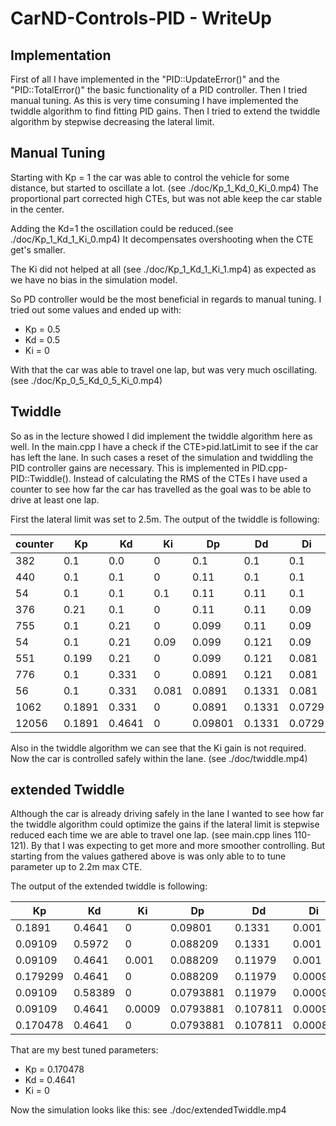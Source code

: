 # CarND-Controls-PID - WriteUp

## Implementation
First of all I have implemented in the "PID::UpdateError()" and the "PID::TotalError()" the basic functionality of a PID controller.
Then I tried manual tuning. As this is very time consuming I have implemented the twiddle algorithm to find fitting PID gains. Then I tried to extend the twiddle algorithm by stepwise decreasing the lateral limit.

## Manual Tuning
Starting with Kp = 1 the car was able to control the vehicle for some distance, but started to oscillate a lot. (see ./doc/Kp_1_Kd_0_Ki_0.mp4) The proportional part corrected high CTEs, but was not able keep the car stable in the center.

Adding the Kd=1 the oscillation could be reduced.(see ./doc/Kp_1_Kd_1_Ki_0.mp4) It decompensates overshooting when the CTE get's smaller.

The Ki did not helped at all (see ./doc/Kp_1_Kd_1_Ki_1.mp4) as expected as we have no bias in the simulation model.

So PD controller would be the most beneficial in regards to manual tuning. I tried out some values and ended up with:
- Kp = 0.5
- Kd = 0.5
- Ki = 0

With that the car was able to travel one lap, but was very much oscillating. (see ./doc/Kp_0_5_Kd_0_5_Ki_0.mp4)

## Twiddle
So as in the lecture showed I did implement the twiddle algorithm here as well. In the main.cpp I have a check if the CTE>pid.latLimit to see if the car has left the lane. In such cases a reset of the simulation and twiddling the PID controller gains are necessary. This is implemented in PID.cpp-PID::Twiddle(). Instead of calculating the RMS of the CTEs I have used a counter to see how far the car has travelled as the goal was to be able to drive at least one lap.

First the lateral limit was set to 2.5m. The output of the twiddle is following:

|counter| Kp| Kd| Ki| Dp|  Dd|  Di| maxCounter|
|-|-|-|-|-|-|-|-|
| 382 | 0.1 | 0.0 | 0 | 0.1 | 0.1 | 0.1 | 382|
| 440 | 0.1 | 0.1 | 0 | 0.11 | 0.1 | 0.1| 440|
| 54 | 0.1 | 0.1 | 0.1 | 0.11 | 0.11 | 0.1 | 440 |
| 376 | 0.21 | 0.1 | 0 | 0.11 | 0.11 | 0.09 | 440|
| 755 | 0.1 | 0.21 | 0 | 0.099 | 0.11 | 0.09 | 755|
| 54 | 0.1 | 0.21 | 0.09 | 0.099 | 0.121 | 0.09 | 755|
| 551 | 0.199 | 0.21 | 0 | 0.099 | 0.121 | 0.081| 755|
| 776 | 0.1 | 0.331 | 0 | 0.0891 | 0.121 | 0.081| 776|
| 56 | 0.1 | 0.331 | 0.081 | 0.0891 | 0.1331 | 0.081 | 776|
| 1062| 0.1891 | 0.331 | 0 | 0.0891 | 0.1331 | 0.0729| 1062|
| 12056 | 0.1891 | 0.4641 | 0 | 0.09801 | 0.1331 | 0.0729 | 12056|

Also in the twiddle algorithm we can see that the Ki gain is not required. Now the car is controlled safely within the lane. (see ./doc/twiddle.mp4)

## extended Twiddle
Although the car is already driving safely in the lane I wanted to see how far the twiddle algorithm could optimize the gains if the lateral limit is stepwise reduced each time we are able to travel one lap. (see main.cpp lines 110-121). By that I was expecting to get more and more smoother controlling. But starting from the values gathered above is was only able to to tune parameter up to 2.2m max CTE.

The output of the extended twiddle is following:

Kp| Kd| Ki| Dp|  Dd|  Di| latLimit|
-|-|-|-|-|-|-|
0.1891 |0.4641 |0 |0.09801 |0.1331 |0.001 |2.2
0.09109 |0.5972 |0 |0.088209 |0.1331 |0.001 |2.2
0.09109 |0.4641 |0.001 |0.088209 |0.11979 |0.001 |2.2
0.179299 |0.4641 |0 |0.088209 |0.11979 |0.0009 |2.2
0.09109 |0.58389 |0 |0.0793881 |0.11979 |0.0009 |2.2
0.09109 |0.4641 |0.0009 |0.0793881 |0.107811 |0.0009 |2.2
0.170478 |0.4641 |0 |0.0793881 |0.107811 |0.00081 |2.2 

That are my best tuned parameters:
- Kp = 0.170478
- Kd = 0.4641
- Ki = 0

Now the simulation looks like this: see ./doc/extendedTwiddle.mp4